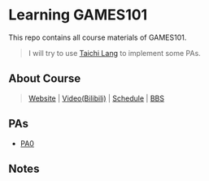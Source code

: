 # Learning GAMES101

This repo contains all course materials of GAMES101.

> I will try to use [Taichi Lang](https://www.taichi-lang.org/) to implement some PAs.

## About Course

> [Website](<https://sites.cs.ucsb.edu/~lingqi/teaching/games101.html>) | [Video(Bilibili)](https://www.bilibili.com/video/av90798049/) | [Schedule](<https://games-cn.org/intro-graphics/>) | [BBS](<http://games-cn.org/forums/forum/graphics-intro/>)
## PAs

- [PA0](/pa/pa0/README.md)


## Notes

